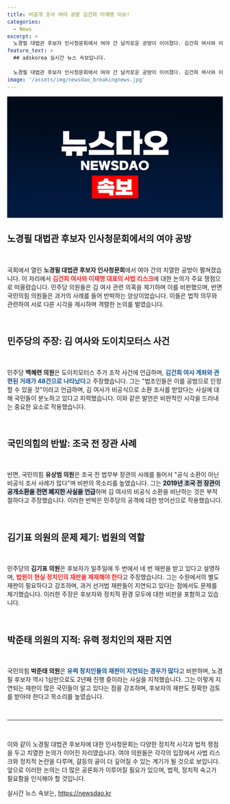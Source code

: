 ```yaml
---
title: 비공개 조사 여야 공방 김건희 이재명 이슈!
categories:
  - News
excerpt: >
  노경필 대법관 후보자 인사청문회에서 여야 간 날카로운 공방이 이어졌다. 김건희 여사와 이재명 대표의 사법 리스크가 주요 쟁점으로 등장하며, 정치적 긴장감이 고조되고 있다. 클릭하여 더 깊은 이야기를 들어보세요!
feature_text: >
  ## adskorea 실시간 뉴스 속보입니다.

  노경필 대법관 후보자 인사청문회에서 여야 간 날카로운 공방이 이어졌다. 김건희 여사와 이재명 대표의 사법 리스크가 주요 쟁점으로 등장하며, 정치적 긴장감이 고조되고 있다. 클릭하여 더 깊은 이야기를 들어보세요!
image: '/assets/img/newsdao_breakingnews.jpg'
---
```


<p><img src="/assets/img/newsdao_breakingnews.jpg" alt="adskorea 속보" /></p>

<h2 data-ke-size="size26">노경필 대법관 후보자 인사청문회에서의 여야 공방</h2>

<p data-ke-size="size16">&nbsp;</p>

<p>국회에서 열린 <b>노경필 대법관 후보자 인사청문회</b>에서 여야 간의 치열한 공방이 펼쳐졌습니다. 이 자리에서 <b><span style="color: #ee2323;">김건희 여사와 이재명 대표의 사법 리스크</span></b>에 대한 논의가 주요 쟁점으로 떠올랐습니다. 민주당 의원들은 김 여사 관련 의혹을 제기하며 이를 비판했으며, 반면 국민의힘 의원들은 과거의 사례를 들어 반박하는 양상이었습니다. 이들은 법적 의무와 관련하여 서로 다른 시각을 제시하며 격렬한 논의를 벌였습니다.</p>

<p data-ke-size="size16">&nbsp;</p>

<h2 data-ke-size="size26">민주당의 주장: 김 여사와 도이치모터스 사건</h2>

<p data-ke-size="size16">&nbsp;</p>

<p>민주당 <b>백혜련 의원</b>은 도이치모터스 주가 조작 사건에 언급하며, <b><span style="color: #1a5490;">김건희 여사 계좌와 관련된 거래가 48건으로 나타났다</span></b>고 주장했습니다. 그는 "법조인들은 이를 공범으로 인정할 수 있을 것"이라고 언급하며, 김 여사가 비공식으로 소환 조사를 받았다는 사실에 대해 국민들이 분노하고 있다고 피력했습니다. 이와 같은 발언은 비판적인 시각을 드러내는 중요한 요소로 작용했습니다.</p>

<p data-ke-size="size16">&nbsp;</p>

<h2 data-ke-size="size26">국민의힘의 반발: 조국 전 장관 사례</h2>

<p data-ke-size="size16">&nbsp;</p>

<p>반면, 국민의힘 <b>유상범 의원</b>은 조국 전 법무부 장관의 사례를 들어서 "공식 소환이 아닌 비공식 조사 사례가 많다"며 비판의 목소리를 높였습니다. 그는 <b><span style="background-color: #21538527;">2019년 조국 전 장관이 공개소환을 전면 폐지한 사실을 언급</span></b>하며 김 여사의 비공식 소환을 비난하는 것은 부적절하다고 주장했습니다. 이러한 반박은 민주당의 공격에 대한 방어선으로 작용했습니다.</p>

<p data-ke-size="size16">&nbsp;</p>

<h2 data-ke-size="size26">김기표 의원의 문제 제기: 법원의 역할</h2>

<p data-ke-size="size16">&nbsp;</p>

<p>민주당의 <b>김기표 의원</b>은 후보자가 일주일에 두 번에서 네 번 재판을 받고 있다고 설명하며, <b><span style="color: #ee2323;">법원이 현실 정치인의 재판을 제재해야 한다</span></b>고 주장했습니다. 그는 수원에서의 별도 재판이 필요하다고 강조하며, 과거 선거법 재판들이 지연되고 있다는 점에서도 문제를 제기했습니다. 이러한 주장은 후보자와 정치적 환경 모두에 대한 비판을 포함하고 있습니다.</p>

<p data-ke-size="size16">&nbsp;</p>

<h2 data-ke-size="size26">박준태 의원의 지적: 유력 정치인의 재판 지연</h2>

<p data-ke-size="size16">&nbsp;</p>

<p>국민의힘 <b>박준태 의원</b>은 <b><span style="color: #1a5490;">유력 정치인들의 재판이 지연되는 경우가 많다</span></b>고 비판하며, 노경필 후보자 역시 1심만으로도 2년째 진행 중이라는 사실을 지적했습니다. 그는 이렇게 지연되는 재판이 많은 국민들이 알고 있다는 점을 강조하며, 후보자의 재판도 정확한 검토를 받아야 한다고 목소리를 높였습니다.</p>

<p data-ke-size="size16">&nbsp;</p>

<hr/>

<p data-ke-size="size16">&nbsp;</p>

<p>이와 같이 노경필 대법관 후보자에 대한 인사청문회는 다양한 정치적 시각과 법적 쟁점을 두고 치열한 논의가 이어진 자리였습니다. 여야 의원들은 각각의 입장에서 사법 리스크와 정치적 논란을 다루며, 갈등의 골이 더 깊어질 수 있는 계기가 될 것으로 보입니다. 앞으로 이러한 논의는 더 많은 공론화가 이루어질 필요가 있으며, 법적, 정치적 숙고가 필요함을 인식해야 할 것입니다.</p>
실시간 뉴스 속보는, <a href="https://newsdao.kr" rel="dofollow">https://newsdao.kr</a>


